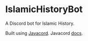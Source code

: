 # IslamicHistoryBot

A Discord bot for Islamic History.

Built using [Javacord](https://github.com/Javacord/Javacord). Javacord [docs](https://javacord.org/wiki/).
